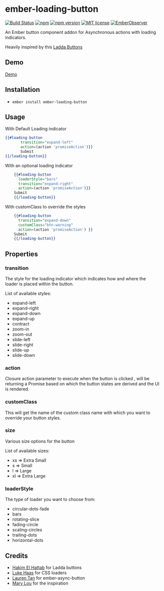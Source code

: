 # ember-loading-button

[![Build Status](https://travis-ci.org/rajasegar/ember-loading-button.svg?branch=master)](https://travis-ci.org/rajasegar/ember-loading-button) 
[![npm](https://img.shields.io/npm/dm/ember-loading-button.svg)](https://www.npmjs.com/package/ember-loading-button)
[![npm version](http://img.shields.io/npm/v/ember-loading-button.svg?style=flat)](https://npmjs.org/package/ember-loading-button "View this project on npm")
[![MIT license](http://img.shields.io/badge/license-MIT-brightgreen.svg)](http://opensource.org/licenses/MIT)
[![EmberObserver](http://emberobserver.com/badges/ember-loading-button.svg?branch=master)](http://emberobserver.com/addons/ember-loading-button)

An Ember button component addon for Asynchronous actions with loading indicators.

Heavily inspired by this [Ladda Buttons](http://lab.hakim.se/ladda/)

## Demo

[Demo](http://rajasegar.github.io/ember-loading-button)

## Installation

* `ember install ember-loading-button`

## Usage

With Default Loading indicator 
```hbs
{{#loading-button
       transition="expand-left"
       action=(action 'promiseAction')}}
       Submit
{{/loading-button}}

```

With an optional loading indicator
```hbs
    {{#loading-button 
      loaderStyle="bars" 
      transition="expand-right" 
      action=(action 'promiseAction')}}
    Submit
    {{/loading-button}}
```

With customClass to override the styles
```hbs
    {{#loading-button 
      transition="expand-down" 
      customClass="btn-warning" 
      action=(action 'promiseAction') }}
    Submit
    {{/loading-button}}
```

## Properties

### transition 
The style for the loading indicator which indicates how and where the loader is placed within the button.

List of available styles:
* expand-left
* expand-right
* expand-down
* expand-up
* contract
* zoom-in
* zoom-out
* slide-left
* slide-right
* slide-up
* slide-down

### action
Closure action parameter to execute when the button is clicked , will be returning a Promise based on which the 
button states are derived and the UI is rendered.

### customClass
This will get the name of the custom class name with which you want to override your button styles.

### size
Various size options for the button

List of available sizes:
* xs => Extra Small
* s  => Small
* l  => Large
* xl => Extra Large

### loaderStyle
The type of loader you want to choose from:

* circular-dots-fade
* bars
* rotating-slice
* fading-circle
* scaling-circles
* trailing-dots
* horizontal-dots

## Credits
* [Hakim El Hattab](http://hakim.se/) for Ladda buttons
* [Luke Haas](https://projects.lukehaas.me/css-loaders/) for CSS loaders
* [Lauren Tan](https://github.com/poteto) for ember-async-button
* [Mary Lou](https://github.com/crnacura) for the inspiration
